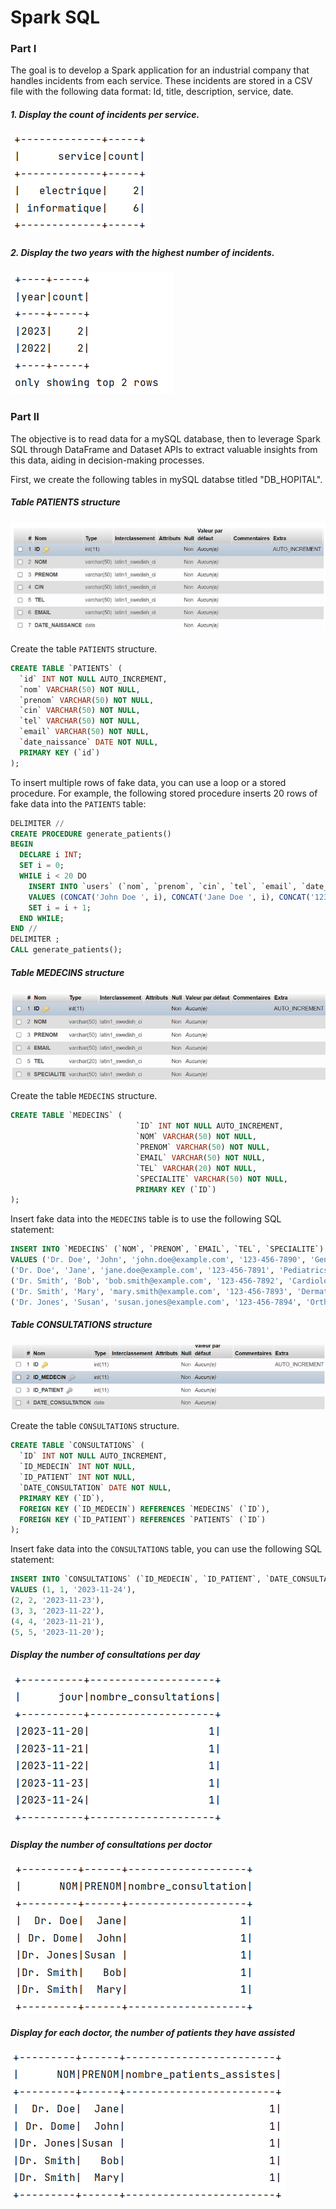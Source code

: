 # Spark SQL

### Part I
The goal is to develop a Spark application for an industrial company that handles incidents from each service. These incidents are stored in a CSV file with the following data format: Id, title, description, service, date.

##### 1. Display the count of incidents per service.
<img src="captures/exe1_1.png">

##### 2. Display the two years with the highest number of incidents.
<img src="captures/exe1_2.png">

### Part II

The objective is to read data for a mySQL database, then to leverage Spark SQL through DataFrame and Dataset APIs to extract valuable insights from this data, aiding in decision-making processes.

First, we create the following tables in mySQL databse titled "DB_HOPITAL".

##### Table PATIENTS structure
<img src="captures/patients.png">

Create the table `PATIENTS` structure.
```SQL
CREATE TABLE `PATIENTS` (
  `id` INT NOT NULL AUTO_INCREMENT,
  `nom` VARCHAR(50) NOT NULL,
  `prenom` VARCHAR(50) NOT NULL,
  `cin` VARCHAR(50) NOT NULL,
  `tel` VARCHAR(50) NOT NULL,
  `email` VARCHAR(50) NOT NULL,
  `date_naissance` DATE NOT NULL,
  PRIMARY KEY (`id`)
);
```
To insert multiple rows of fake data, you can use a loop or a stored procedure. For example, the following stored procedure inserts 20 rows of fake data into the `PATIENTS` table:
```SQL
DELIMITER //
CREATE PROCEDURE generate_patients()
BEGIN
  DECLARE i INT;
  SET i = 0;
  WHILE i < 20 DO
    INSERT INTO `users` (`nom`, `prenom`, `cin`, `tel`, `email`, `date_naissance`)
    VALUES (CONCAT('John Doe ', i), CONCAT('Jane Doe ', i), CONCAT('123456789', i), CONCAT('123-456-', i * 1000), CONCAT('john.doe', i, '@example.com'), CONCAT('1980-01-', i));
    SET i = i + 1;
  END WHILE;
END //
DELIMITER ;
CALL generate_patients();
```

##### Table MEDECINS structure
<img src="captures/medecins.png">

Create the table `MEDECINS` structure.
```SQL
CREATE TABLE `MEDECINS` (
                            `ID` INT NOT NULL AUTO_INCREMENT,
                            `NOM` VARCHAR(50) NOT NULL,
                            `PRENOM` VARCHAR(50) NOT NULL,
                            `EMAIL` VARCHAR(50) NOT NULL,
                            `TEL` VARCHAR(20) NOT NULL,
                            `SPECIALITE` VARCHAR(50) NOT NULL,
                            PRIMARY KEY (`ID`)
);
```
Insert fake data into the `MEDECINS` table is to use the following SQL statement:
```SQL
INSERT INTO `MEDECINS` (`NOM`, `PRENOM`, `EMAIL`, `TEL`, `SPECIALITE`)
VALUES ('Dr. Doe', 'John', 'john.doe@example.com', '123-456-7890', 'General Medicine'),
('Dr. Doe', 'Jane', 'jane.doe@example.com', '123-456-7891', 'Pediatrics'),
('Dr. Smith', 'Bob', 'bob.smith@example.com', '123-456-7892', 'Cardiology'),
('Dr. Smith', 'Mary', 'mary.smith@example.com', '123-456-7893', 'Dermatology'),
('Dr. Jones', 'Susan', 'susan.jones@example.com', '123-456-7894', 'Orthopedic Surgery');

```

##### Table CONSULTATIONS structure
<img src="captures/consultation.png">

Create the table `CONSULTATIONS` structure.
```SQL
CREATE TABLE `CONSULTATIONS` (
  `ID` INT NOT NULL AUTO_INCREMENT,
  `ID_MEDECIN` INT NOT NULL,
  `ID_PATIENT` INT NOT NULL,
  `DATE_CONSULTATION` DATE NOT NULL,
  PRIMARY KEY (`ID`),
  FOREIGN KEY (`ID_MEDECIN`) REFERENCES `MEDECINS` (`ID`),
  FOREIGN KEY (`ID_PATIENT`) REFERENCES `PATIENTS` (`ID`)
);
```
Insert fake data into the `CONSULTATIONS` table, you can use the following SQL statement:
```SQL
INSERT INTO `CONSULTATIONS` (`ID_MEDECIN`, `ID_PATIENT`, `DATE_CONSULTATION`)
VALUES (1, 1, '2023-11-24'),
(2, 2, '2023-11-23'),
(3, 3, '2023-11-22'),
(4, 4, '2023-11-21'),
(5, 5, '2023-11-20');
```

##### Display the number of consultations per day
<img src="captures/exe2_1.png">

##### Display the number of consultations per doctor
<img src="captures/exe2_2.png">

##### Display for each doctor, the number of patients they have assisted
<img src="captures/exe2_3.png">